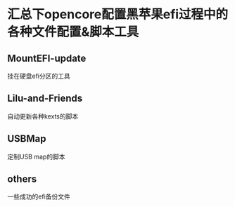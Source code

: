 # 汇总下opencore配置黑苹果efi过程中的各种文件配置&脚本工具

## MountEFI-update

挂在硬盘efi分区的工具

## Lilu-and-Friends

自动更新各种kexts的脚本

## USBMap

定制USB map的脚本

## others

一些成功的efi备份文件
